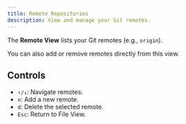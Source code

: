 ```yaml
---
title: Remote Repositories
description: View and manage your Git remotes.
---
```


The **Remote View** lists your Git remotes (e.g., `origin`).

You can also add or remove remotes directly from this view.

## Controls

- `↑/↓`: Navigate remotes.
- `n`: Add a new remote.
- `d`: Delete the selected remote.
- `Esc`: Return to File View.
